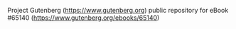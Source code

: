 Project Gutenberg (https://www.gutenberg.org) public repository for
eBook #65140 (https://www.gutenberg.org/ebooks/65140)
